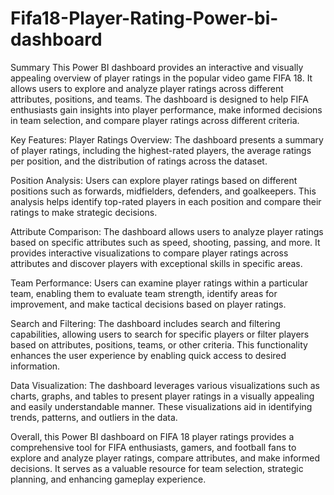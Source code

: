 # Fifa18-Player-Rating-Power-bi-dashboard

Summary
This Power BI dashboard provides an interactive and visually appealing overview of player ratings in the popular video game FIFA 18. It allows users to explore and analyze player ratings across different attributes, positions, and teams. The dashboard is designed to help FIFA enthusiasts gain insights into player performance, make informed decisions in team selection, and compare player ratings across different criteria.

Key Features:
Player Ratings Overview: The dashboard presents a summary of player ratings, including the highest-rated players, the average ratings per position, and the distribution of ratings across the dataset.

Position Analysis: Users can explore player ratings based on different positions such as forwards, midfielders, defenders, and goalkeepers. This analysis helps identify top-rated players in each position and compare their ratings to make strategic decisions.

Attribute Comparison: The dashboard allows users to analyze player ratings based on specific attributes such as speed, shooting, passing, and more. It provides interactive visualizations to compare player ratings across attributes and discover players with exceptional skills in specific areas.

Team Performance: Users can examine player ratings within a particular team, enabling them to evaluate team strength, identify areas for improvement, and make tactical decisions based on player ratings.

Search and Filtering: The dashboard includes search and filtering capabilities, allowing users to search for specific players or filter players based on attributes, positions, teams, or other criteria. This functionality enhances the user experience by enabling quick access to desired information.

Data Visualization: The dashboard leverages various visualizations such as charts, graphs, and tables to present player ratings in a visually appealing and easily understandable manner. These visualizations aid in identifying trends, patterns, and outliers in the data.

Overall, this Power BI dashboard on FIFA 18 player ratings provides a comprehensive tool for FIFA enthusiasts, gamers, and football fans to explore and analyze player ratings, compare attributes, and make informed decisions. It serves as a valuable resource for team selection, strategic planning, and enhancing gameplay experience.

